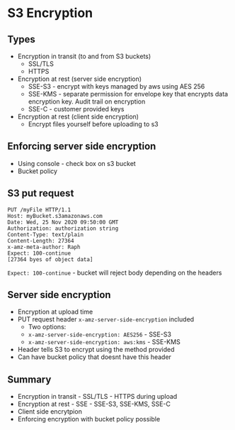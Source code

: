 # S3 Encryption

## Types
- Encryption in transit (to and from S3 buckets)
  - SSL/TLS
  - HTTPS
- Encryption at rest (server side encryption)
  - SSE-S3 - encrypt with keys managed by aws using AES 256
  - SSE-KMS - separate permission for envelope key that encrypts data encryption key. Audit trail on encryption
  - SSE-C - customer provided keys
- Encryption at rest (client side encryption)
  - Encrypt files yourself before uploading to s3

## Enforcing server side encryption
- Using console - check box on s3 bucket
- Bucket policy 

## S3 put request
```http
PUT /myFile HTTP/1.1
Host: myBucket.s3amazonaws.com
Date: Wed, 25 Nov 2020 09:50:00 GMT
Authorization: authorization string
Content-Type: text/plain
Content-Length: 27364
x-amz-meta-author: Raph
Expect: 100-continue
[27364 byes of object data]
```

`Expect: 100-continue` - bucket will reject body depending on the headers

## Server side encryption
- Encryption at upload time
- PUT request header `x-amz-server-side-encryption` included
  - Two options:
  - `x-amz-server-side-encryption: AES256` - SSE-S3
  - `x-amz-server-side-encryption: aws:kms` - SSE-KMS
- Header tells S3 to encrypt using the method provided
- Can have bucket policy that doesnt have this header

## Summary
- Encryption in transit - SSL/TLS - HTTPS during upload
- Encryption at rest - SSE - SSE-S3, SSE-KMS, SSE-C
- Client side encrytpion
- Enforcing encryption with bucket policy possible

